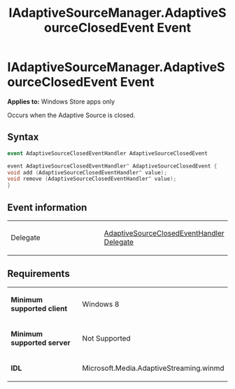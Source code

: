 ﻿---
title: IAdaptiveSourceManager.AdaptiveSourceClosedEvent Event
TOCTitle: AdaptiveSourceClosedEvent Event
ms:assetid: 4e8e44d1-f06a-4317-afe0-774fdb3458fc
ms:mtpsurl: https://msdn.microsoft.com/en-us/library/JJ822731(v=VS.90)
ms:contentKeyID: 50079486
ms.date: 11/19/2012
mtps_version: v=VS.90
dev_langs:
- csharp
- c++
---

# IAdaptiveSourceManager.AdaptiveSourceClosedEvent Event

**Applies to:** Windows Store apps only

Occurs when the Adaptive Source is closed.

## Syntax

``` csharp
event AdaptiveSourceClosedEventHandler AdaptiveSourceClosedEvent
```

``` c++
event AdaptiveSourceClosedEventHandler^ AdaptiveSourceClosedEvent {
void add (AdaptiveSourceClosedEventHandler^ value);
void remove (AdaptiveSourceClosedEventHandler^ value);
}
```

## Event information

<table>
<colgroup>
<col style="width: 50%" />
<col style="width: 50%" />
</colgroup>
<tbody>
<tr class="odd">
<td><p>Delegate</p></td>
<td><p><a href="adaptivesourceclosedeventhandler-delegate.md">AdaptiveSourceClosedEventHandler Delegate</a></p></td>
</tr>
</tbody>
</table>


## Requirements

<table>
<colgroup>
<col style="width: 50%" />
<col style="width: 50%" />
</colgroup>
<tbody>
<tr class="odd">
<td><p><strong>Minimum supported client</strong></p></td>
<td><p>Windows 8</p></td>
</tr>
<tr class="even">
<td><p><strong>Minimum supported server</strong></p></td>
<td><p>Not Supported</p></td>
</tr>
<tr class="odd">
<td><p><strong>IDL</strong></p></td>
<td><p>Microsoft.Media.AdaptiveStreaming.winmd</p></td>
</tr>
</tbody>
</table>

